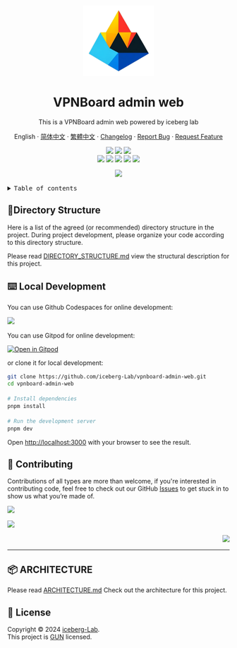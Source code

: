 <a name="readme-top"></a>

<div align="center">

<img width="160" src="https://raw.githubusercontent.com/iceberg-Lab/iceberg-assets/main/favicon.png">

<h1>VPNBoard admin web</h1>

This is a VPNBoard admin web powered by iceberg lab

English
·
[简体中文](./README.zh-CN.md)
·
[繁體中文](./README.zh-TW.md)
·
[Changelog](./CHANGELOG.md)
·
[Report Bug][issues-link]
·
[Request Feature][issues-link]

<!-- SHIELD GROUP -->

[![][github-release-shield]][github-release-link]
[![][github-releasedate-shield]][github-releasedate-link]
[![][github-action-release-shield]][github-action-release-link]<br/>
[![][github-contributors-shield]][github-contributors-link]
[![][github-forks-shield]][github-forks-link]
[![][github-stars-shield]][github-stars-link]
[![][github-issues-shield]][github-issues-link]
[![][github-license-shield]][github-license-link]

![](https://urlscan.io/liveshot/?width=1920&height=1080&url=https://admin.vpnboard.com/en-US)

</div>

<details>
<summary><kbd>Table of contents</kbd></summary>

#### TOC

- [🌲Directory Structure](#directory-structure)
- [⌨️ Local Development](#️-local-development)
- [🤝 Contributing](#-contributing)
- [📦 ARCHITECTURE](#-architecture)
- [📝 License](#-license)

####

</details>

## 🌲Directory Structure

Here is a list of the agreed (or recommended) directory structure in the project. During project development, please organize your code according to this directory structure.

Please read [DIRECTORY_STRUCTURE.md](./DIRECTORY_STRUCTURE.md) view the structural description for this project.

## ⌨️ Local Development

You can use Github Codespaces for online development:

[![][codespaces-shield]][codespaces-link]

You can use Gitpod for online development:

[![Open in Gitpod](https://gitpod.io/button/open-in-gitpod.svg)][gitpod-link]

or clone it for local development:

```bash
git clone https://github.com/iceberg-Lab/vpnboard-admin-web.git
cd vpnboard-admin-web

# Install dependencies
pnpm install

# Run the development server
pnpm dev
```

Open <http://localhost:3000> with your browser to see the result.

## 🤝 Contributing

Contributions of all types are more than welcome,
if you're interested in contributing code, feel free to check out our GitHub
[Issues][github-issues-link] to get stuck in to show us what you’re made of.

[![][pr-welcome-shield]][pr-welcome-link]

[![][contributors-contrib]][contributors-url]

<div align="right">

[![][back-to-top]](#readme-top)

</div>

---

## 📦 ARCHITECTURE

Please read [ARCHITECTURE.md](./ARCHITECTURE.md) Check out the architecture for this project.

## 📝 License

Copyright © 2024 [iceberg-Lab][profile-link]. <br />
This project is [GUN](./LICENSE) licensed.

<!-- LINK GROUP -->

[back-to-top]: https://img.shields.io/badge/-BACK_TO_TOP-151515?style=flat-square
[codespaces-link]: https://codespaces.new/iceberg-Lab/vpnboard-admin-web
[codespaces-shield]: https://github.com/codespaces/badge.svg
[contributors-contrib]: https://contrib.rocks/image?repo=iceberg-Lab/vpnboard-admin-web
[contributors-url]: https://github.com/iceberg-Lab/vpnboard-admin-web/graphs/contributors
[github-action-release-link]: https://github.com/iceberg-Lab/vpnboard-admin-web/actions/workflows/release.yml
[github-action-release-shield]: https://img.shields.io/github/actions/workflow/status/iceberg-Lab/vpnboard-admin-web/release.yml?label=release&labelColor=black&logo=githubactions&logoColor=white&style=flat-square
[github-contributors-link]: https://github.com/iceberg-Lab/vpnboard-admin-web/graphs/contributors
[github-contributors-shield]: https://img.shields.io/github/contributors/iceberg-Lab/vpnboard-admin-web?color=c4f042&labelColor=black&style=flat-square
[github-forks-link]: https://github.com/iceberg-Lab/vpnboard-admin-web/network/members
[github-forks-shield]: https://img.shields.io/github/forks/iceberg-Lab/vpnboard-admin-web?color=8ae8ff&labelColor=black&style=flat-square
[github-issues-link]: https://github.com/iceberg-Lab/vpnboard-admin-web/issues
[github-issues-shield]: https://img.shields.io/github/issues/iceberg-Lab/vpnboard-admin-web?color=ff80eb&labelColor=black&style=flat-square
[github-license-link]: https://github.com/iceberg-Lab/vpnboard-admin-web/blob/master/LICENSE
[github-license-shield]: https://img.shields.io/github/license/iceberg-Lab/vpnboard-admin-web?color=white&labelColor=black&style=flat-square
[github-release-link]: https://github.com/iceberg-Lab/vpnboard-admin-web/releases
[github-release-shield]: https://img.shields.io/github/v/release/iceberg-Lab/vpnboard-admin-web?style=flat-square&sort=semver&logo=github
[github-releasedate-link]: https://github.com/iceberg-Lab/vpnboard-admin-web/releases
[github-releasedate-shield]: https://img.shields.io/github/release-date/iceberg-Lab/vpnboard-admin-web?labelColor=black&style=flat-square
[github-stars-link]: https://github.com/iceberg-Lab/vpnboard-admin-web/network/stargazers
[github-stars-shield]: https://img.shields.io/github/stars/iceberg-Lab/vpnboard-admin-web?color=ffcb47&labelColor=black&style=flat-square
[gitpod-link]: https://gitpod.io/#https://github.com/iceberg-Lab/vpnboard-admin-web
[issues-link]: https://github.com/iceberg-Lab/vpnboard-admin-web/issues/new/choose
[pr-welcome-link]: https://github.com/iceberg-Lab/vpnboard-admin-web/pulls
[pr-welcome-shield]: https://img.shields.io/badge/🤯_pr_welcome-%E2%86%92-ffcb47?labelColor=black&style=for-the-badge
[profile-link]: https://github.com/iceberg-Lab
